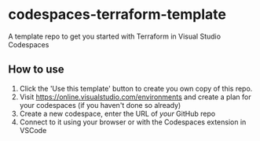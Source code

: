 # codespaces-terraform-template
A template repo to get you started with Terraform in Visual Studio Codespaces

## How to use

1. Click the 'Use this template' button to create you own copy of this repo.
2. Visit <https://online.visualstudio.com/environments> and create a plan for your codespaces (if you haven't done so already)
3. Create a new codespace, enter the URL of _your_ GitHub repo
4. Connect to it using your browser or with the Codespaces extension in VSCode
